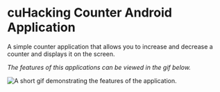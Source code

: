 # cuHacking Counter Android Application

A simple counter application that allows you to increase and decrease a counter and displays it on the screen.

*The features of this applications can be viewed in the gif below.*


<img align="center" src="demo.gif" alt="A short gif demonstrating the features of the application."/>
